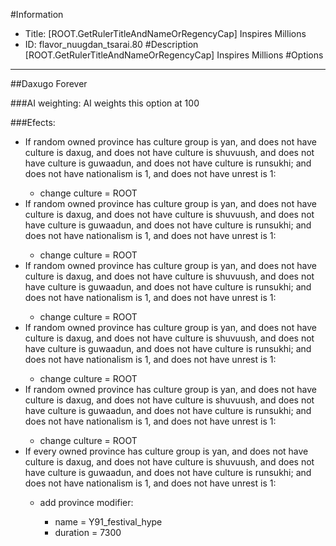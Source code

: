 #Information
 - Title: [ROOT.GetRulerTitleAndNameOrRegencyCap] Inspires Millions
 - ID: flavor_nuugdan_tsarai.80
#Description
[ROOT.GetRulerTitleAndNameOrRegencyCap] Inspires Millions
#Options

___
##Daxugo Forever

###AI weighting:
AI weights this option at 100


###Efects:<ul><li>If random owned province has culture group is yan, and does not have culture is daxug, and does not have culture is shuvuush, and does not have culture is guwaadun, and does not have culture is runsukhi; and does not have nationalism is 1, and does not have unrest is 1:</li><ul><li>change culture = ROOT</li></ul><li>If random owned province has culture group is yan, and does not have culture is daxug, and does not have culture is shuvuush, and does not have culture is guwaadun, and does not have culture is runsukhi; and does not have nationalism is 1, and does not have unrest is 1:</li><ul><li>change culture = ROOT</li></ul><li>If random owned province has culture group is yan, and does not have culture is daxug, and does not have culture is shuvuush, and does not have culture is guwaadun, and does not have culture is runsukhi; and does not have nationalism is 1, and does not have unrest is 1:</li><ul><li>change culture = ROOT</li></ul><li>If random owned province has culture group is yan, and does not have culture is daxug, and does not have culture is shuvuush, and does not have culture is guwaadun, and does not have culture is runsukhi; and does not have nationalism is 1, and does not have unrest is 1:</li><ul><li>change culture = ROOT</li></ul><li>If random owned province has culture group is yan, and does not have culture is daxug, and does not have culture is shuvuush, and does not have culture is guwaadun, and does not have culture is runsukhi; and does not have nationalism is 1, and does not have unrest is 1:</li><ul><li>change culture = ROOT</li></ul><li>If every owned province has culture group is yan, and does not have culture is daxug, and does not have culture is shuvuush, and does not have culture is guwaadun, and does not have culture is runsukhi; and does not have nationalism is 1, and does not have unrest is 1:</li><ul><li>add province modifier:</li><ul><li>name = Y91_festival_hype</li><li>duration = 7300</li></ul></ul></ul>
